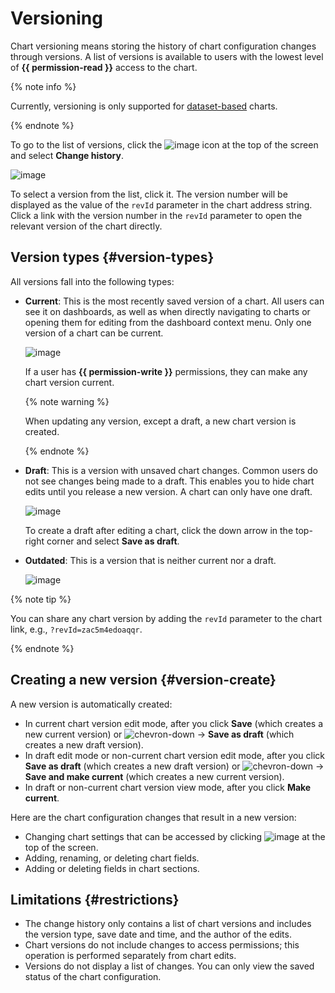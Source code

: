 # Versioning

Chart versioning means storing the history of chart configuration changes through versions. A list of versions is available to users with the lowest level of **{{ permission-read }}** access to the chart.

{% note info %}

Currently, versioning is only supported for [dataset-based](#dataset-based-charts) charts.

{% endnote %}

To go to the list of versions, click the ![image](../../../_assets/console-icons/ellipsis.svg) icon at the top of the screen and select **Change history**.

![image](../../../_assets/datalens/concepts/version-list.png)

To select a version from the list, click it. The version number will be displayed as the value of the `revId` parameter in the chart address string. Click a link with the version number in the `revId` parameter to open the relevant version of the chart directly.


## Version types {#version-types}

All versions fall into the following types:

* **Current**: This is the most recently saved version of a chart. All users can see it on dashboards, as well as when directly navigating to charts or opening them for editing from the dashboard context menu. Only one version of a chart can be current.

   ![image](../../../_assets/datalens/concepts/current-version.png)

   If a user has **{{ permission-write }}** permissions, they can make any chart version current.

   {% note warning %}

   When updating any version, except a draft, a new chart version is created.

   {% endnote %}

* **Draft**: This is a version with unsaved chart changes. Common users do not see changes being made to a draft. This enables you to hide chart edits until you release a new version. A chart can only have one draft.

   ![image](../../../_assets/datalens/concepts/draft-version.png)

   To create a draft after editing a chart, click the down arrow in the top-right corner and select **Save as draft**.

* **Outdated**: This is a version that is neither current nor a draft.

   ![image](../../../_assets/datalens/concepts/old-version.png)

{% note tip %}

You can share any chart version by adding the `revId` parameter to the chart link, e.g., `?revId=zac5m4edoaqqr`.

{% endnote %}

## Creating a new version {#version-create}

A new version is automatically created:

* In current chart version edit mode, after you click **Save** (which creates a new current version) or ![chevron-down](../../../_assets/console-icons/chevron-down.svg) → **Save as draft** (which creates a new draft version).
* In draft edit mode or non-current chart version edit mode, after you click **Save as draft** (which creates a new draft version) or ![chevron-down](../../../_assets/console-icons/chevron-down.svg) → **Save and make current** (which creates a new current version).
* In draft or non-current chart version view mode, after you click **Make current**.

Here are the chart configuration changes that result in a new version:

* Changing chart settings that can be accessed by clicking ![image](../../../_assets/console-icons/gear.svg) at the top of the screen.
* Adding, renaming, or deleting chart fields.
* Adding or deleting fields in chart sections.

## Limitations {#restrictions}

* The change history only contains a list of chart versions and includes the version type, save date and time, and the author of the edits.
* Chart versions do not include changes to access permissions; this operation is performed separately from chart edits.
* Versions do not display a list of changes. You can only view the saved status of the chart configuration.

